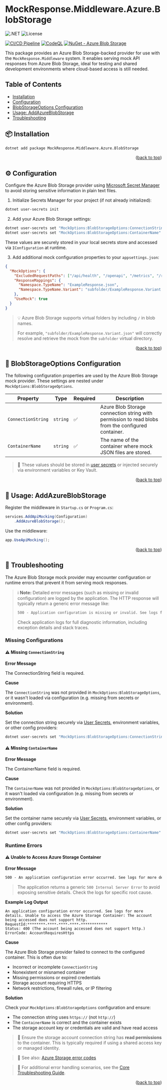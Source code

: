 <a id="readme-top"></a>
# MockResponse.Middleware.Azure.BlobStorage

![.NET](https://img.shields.io/badge/.NET-8.0-blue)
![License](https://img.shields.io/github/license/BrandonSchreck/mockresponse-middleware)

[![CI/CD Pipeline](https://github.com/BrandonSchreck/mockresponse-middleware/actions/workflows/main.yml/badge.svg)](https://github.com/BrandonSchreck/mockresponse-middleware/actions/workflows/main.yml)
[![CodeQL](https://github.com/BrandonSchreck/mockresponse-middleware/actions/workflows/github-code-scanning/codeql/badge.svg)](https://github.com/BrandonSchreck/mockresponse-middleware/actions/workflows/github-code-scanning/codeql)
[![NuGet - Azure Blob Storage](https://img.shields.io/nuget/v/MockResponse.Middleware.Azure.BlobStorage.svg)](https://www.nuget.org/packages/MockResponse.Middleware.Azure.BlobStorage/)

This package provides an Azure Blob Storage-backed provider for use with the `MockResponse.Middleware` system. It enables serving mock API responses from Azure Blob Storage, ideal for testing and shared development environments where cloud-based access is still needed.


## Table of Contents
* [Installation](#-installation)
* [Configuration](#️-configuration)
* [BlobStorageOptions Configuration](#-blobstorageoptions-configuration)
* [Usage: AddAzureBlobStorage](#-usage-addazureblobstorage)
* [Troubleshooting](#-troubleshooting)

## 📦 Installation

```bash
dotnet add package MockResponse.Middleware.Azure.BlobStorage
```

<p align="right">(<a href="#readme-top">back to top</a>)</p>


## ⚙️ Configuration

Configure the Azure Blob Storage provider using [Microsoft Secret Manager](https://learn.microsoft.com/en-us/aspnet/core/security/app-secrets?view=aspnetcore-8.0) to avoid storing sensitive information in plain text files.

1. Initialize Secrets Manager for your project (if not already initialized):

```bash
dotnet user-secrets init
```

2. Add your Azure Blob Storage settings:

```bash
dotnet user-secrets set "MockOptions:BlobStorageOptions:ConnectionString" "<your-connection-string>"
dotnet user-secrets set "MockOptions:BlobStorageOptions:ContainerName" "<your-container-name>"
```

These values are securely stored in your local secrets store and accessed via `IConfiguration` at runtime.

3. Add additional mock configuration properties to your `appsettings.json`:

```json
{
  "MockOptions": {
    "ExcludedRequestPaths": ["/api/health", "/openapi", "/metrics", "/redoc", "/swagger"],
    "ResponseMappings": {
      "Namespace.TypeName": "ExampleResponse.json",
      "Namespace.TypeName.Variant": "subfolder/ExampleResponse.Variant.json"
    },
    "UseMock": true
  }
}
```
> 💡 Azure Blob Storage supports virtual folders by including `/` in blob names.
>
> For example, `"subfolder/ExampleResponse.Variant.json"` will correctly resolve and retrieve the mock from the `subfolder` virtual directory.

<p align="right">(<a href="#readme-top">back to top</a>)</p>


## 🔧 BlobStorageOptions Configuration

The following configuration properties are used by the Azure Blob Storage mock provider. These settings are nested under `MockOptions:BlobStorageOptions`.

| Property | Type | Required | Description |
| ---- | ---- | ---- | ---- |
| `ConnectionString` | `string` | ✅ | Azure Blob Storage connection string with permission to read blobs from the configured container. |
| `ContainerName` | `string` | ✅ | The name of the container where mock JSON files are stored. |

> 🔐 These values should be stored in [user secrets](https://learn.microsoft.com/en-us/aspnet/core/security/app-secrets?view=aspnetcore-8.0) or injected securely via environment variables or Key Vault.

<p align="right">(<a href="#readme-top">back to top</a>)</p>


## 🚀 Usage: AddAzureBlobStorage

Register the middleware in `Startup.cs` or `Program.cs`:

```csharp
services.AddApiMocking(Configuration)
	.AddAzureBlobStorage();
```

Use the middleware:

```csharp
app.UseApiMocking();
```

<p align="right">(<a href="#readme-top">back to top</a>)</p>


## 🧪 Troubleshooting

The Azure Blob Storage mock provider may encounter configuration or runtime errors that prevent it from serving mock responses.
> ℹ️ **Note:** Detailed error messages (such as missing or invalid configuration) are logged by the application. The HTTP response will typically return a generic error message like:
> ```html
> 500 - Application configuration is missing or invalid. See logs for more details.
> ```
> Check application logs for full diagnostic information, including exception details and stack traces.

### Missing Configurations

#### ⚠️ Missing `ConnectionString`

**Error Message**

The ConnectionString field is required.

**Cause**

The `ConnectionString` was not provided in `MockOptions:BlobStorageOptions`, or it wasn't loaded via configuration (e.g. missing from secrets or environment).

**Solution**

Set the connection string securely via [User Secrets](https://learn.microsoft.com/en-us/aspnet/core/security/app-secrets?view=aspnetcore-8.0), environment variables, or other config providers:

```bash
dotnet user-secrets set "MockOptions:BlobStorageOptions:ConnectionString" "<your-connection-string>"
```

#### ⚠️ Missing `ContainerName`

**Error Message**

The ContainerName field is required.

**Cause**

The `ContainerName` was not provided in `MockOptions:BlobStorageOptions`, or it wasn't loaded via configuration (e.g. missing from secrets or environment).

**Solution**

Set the container name securely via [User Secrets](https://learn.microsoft.com/en-us/aspnet/core/security/app-secrets?view=aspnetcore-8.0), environment variables, or other config providers:

```bash
dotnet user-secrets set "MockOptions:BlobStorageOptions:ContainerName" "<your-container-name>"
```


### Runtime Errors

#### ⚠️ Unable to Access Azure Storage Container

**Error Message**

```html
500 - An application configuration error occurred. See logs for more details.
```
> The application returns a generic `500 Internal Server Error` to avoid exposing sensitive details. Check the logs for specific root cause.

**Example Log Output**
```text
An application configuration error occurred. See logs for more details. Unable to access the Azure Storage Container: The account being accessed does not support http.
RequestId:********-****-****-****-************
Status: 400 (The account being accessed does not support http.)
ErrorCode: AccountRequiresHttps
```

**Cause**

The Azure Blob Storage provider failed to connect to the configured container. This is often due to:
* Incorrect or incomplete `ConnectionString`
* Nonexistent or misnamed container
* Missing permissions or expired credentials
* Storage account requiring HTTPS
* Network restrictions, firewall rules, or IP filtering

**Solution**

Check your `MockOptions:BlobStorageOptions` configuration and ensure:
* The connection string uses `https://` (not `http://`)
* The `ContainerName` is correct and the container exists
* The storage account key or credentials are valid and have read access

> 🔐 Ensure the storage account connection string has **read permissions** to the container. This is typically required if using a shared access key or managed identity.

> 🔗 See also: [Azure Storage error codes](https://learn.microsoft.com/en-us/rest/api/storageservices/common-rest-api-error-codes)

> 📘 For additional error handling scenarios, see the [Core Troubleshooting Guide](../MockResponse.Middleware.Core/README.md#-troubleshooting).

<p align="right">(<a href="#readme-top">back to top</a>)</p>